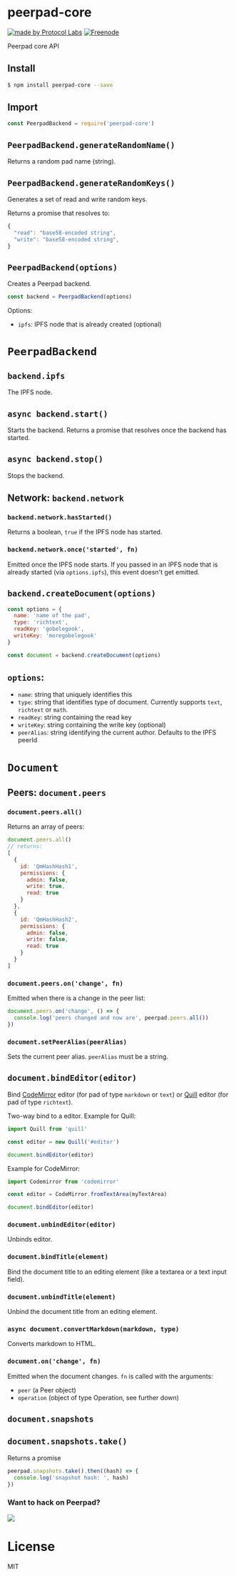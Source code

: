 # peerpad-core

[![made by Protocol Labs](https://img.shields.io/badge/made%20by-Protocol%20Labs-blue.svg?style=flat-square)](https://protocol.io)
[![Freenode](https://img.shields.io/badge/freenode-%23ipfs-blue.svg?style=flat-square)](http://webchat.freenode.net/?channels=%23ipfs)

Peerpad core API

## Install

```bash
$ npm install peerpad-core --save
```

## Import

```js
const PeerpadBackend = require('peerpad-core')
```

## `PeerpadBackend.generateRandomName()`

Returns a random pad name (string).

## `PeerpadBackend.generateRandomKeys()`

Generates a set of read and write random keys.

Returns a promise that resolves to:

```js
{
  "read": "base58-encoded string",
  "write": "base58-encoded string",
}
```


## `PeerpadBackend(options)`

Creates a Peerpad backend.

```js
const backend = PeerpadBackend(options)
```

Options:

* `ipfs`: IPFS node that is already created (optional)

# `PeerpadBackend`

## `backend.ipfs`

The IPFS node.

## `async backend.start()`

Starts the backend. Returns a promise that resolves once the backend has started.

## `async backend.stop()`

Stops the backend.

## Network: `backend.network`

### `backend.network.hasStarted()`

Returns a boolean, `true` if the IPFS node has started.

### `backend.network.once('started', fn)`

Emitted once the IPFS node starts. If you passed in an IPFS node that is already started (via `options.ipfs`), this event doesn't get emitted.

## `backend.createDocument(options)`

```js
const options = {
  name: 'name of the pad',
  type: 'richtext',
  readKey: 'gobelegook',
  writeKey: 'moregobelegook'
}

const document = backend.createDocument(options)
```

## `options`:

* `name`: string that uniquely identifies this
* `type`: string that identifies type of document. Currently supports `text`, `richtext` or `math`.
* `readKey`: string containing the read key
* `writeKey`: string containing the write key (optional)
* `peerAlias`: string identifying the current author. Defaults to the IPFS peerId

# `Document`

## Peers: `document.peers`

### `document.peers.all()`

Returns an array of peers:

```js
document.peers.all()
// returns:
[
  {
    id: 'QmHashHash1',
    permissions: {
      admin: false,
      write: true,
      read: true
    }
  },
  {
    id: 'QmHashHash2',
    permissions: {
      admin: false,
      write: false,
      read: true
    }
  }
]
```

### `document.peers.on('change', fn)`

Emitted when there is a change in the peer list:

```js
document.peers.on('change', () => {
  console.log('peers changed and now are', peerpad.peers.all())
})
```

### `document.setPeerAlias(peerAlias)`

Sets the current peer alias. `peerAlias` must be a string.

## `document.bindEditor(editor)`

Bind [CodeMirror](https://codemirror.net) editor (for pad of type `markdown` or `text`) or [Quill](https://quilljs.com) editor (for pad of type `richtext`).

Two-way bind to a  editor. Example for Quill:

```js
import Quill from 'quill'

const editor = new Quill('#editor')

document.bindEditor(editor)
```

Example for CodeMirror:

```js
import Codemirror from 'codemirror'

const editor = CodeMirror.fromTextArea(myTextArea)

document.bindEditor(editor)
```

### `document.unbindEditor(editor)`

Unbinds editor.

### `document.bindTitle(element)`

Bind the document title to an editing element (like a textarea or a text input field).

### `document.unbindTitle(element)`

Unbind the document title from an editing element.

### `async document.convertMarkdown(markdown, type)`

Converts markdown to HTML.

### `document.on('change', fn)`

Emitted when the document changes. `fn` is called with the arguments:

* `peer` (a Peer object)
* `operation` (object of type Operation, see further down)


## `document.snapshots`

## `document.snapshots.take()`

Returns a promise

```js
peerpad.snapshots.take().then((hash) => {
  console.log('snapshot hash: ', hash)
})
```

### Want to hack on Peerpad?

[![](https://cdn.rawgit.com/jbenet/contribute-ipfs-gif/master/img/contribute.gif)](https://github.com/ipfs/community/blob/master/contributing.md)

# License

MIT